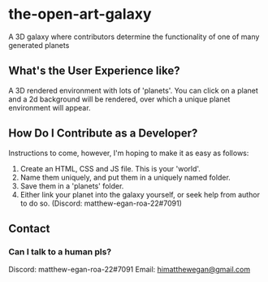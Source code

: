 # the-open-art-galaxy
A 3D galaxy where contributors determine the functionality of one of many generated planets

## What's the User Experience like?
A 3D rendered environment with lots of 'planets'. You can click on a planet and a 2d background will be rendered, over which a unique planet environment will appear.

## How Do I Contribute as a Developer?
Instructions to come, however, I'm hoping to make it as easy as follows:
1. Create an HTML, CSS and JS file. This is your 'world'.
2. Name them uniquely, and put them in a uniquely named folder.
3. Save them in a 'planets' folder.
4. Either link your planet into the galaxy yourself, or seek help from author to do so. (Discord: matthew-egan-roa-22#7091)

## Contact
### Can I talk to a human pls?
Discord: matthew-egan-roa-22#7091
Email: himatthewegan@gmail.com
